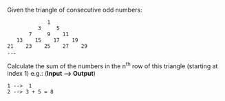 Given the triangle of consecutive odd numbers:

```
             1
          3     5
       7     9    11
   13    15    17    19
21    23    25    27    29
...
```

Calculate the sum of the numbers in the n<sup>th</sup> row of this triangle (starting at index 1) e.g.: (**Input --> Output**)

```
1 -->  1
2 --> 3 + 5 = 8
```
